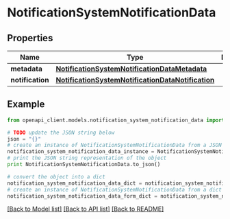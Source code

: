 # NotificationSystemNotificationData


## Properties
Name | Type | Description | Notes
------------ | ------------- | ------------- | -------------
**metadata** | [**NotificationSystemNotificationDataMetadata**](NotificationSystemNotificationDataMetadata.md) |  | [optional] 
**notification** | [**NotificationSystemNotificationDataNotification**](NotificationSystemNotificationDataNotification.md) |  | [optional] 

## Example

```python
from openapi_client.models.notification_system_notification_data import NotificationSystemNotificationData

# TODO update the JSON string below
json = "{}"
# create an instance of NotificationSystemNotificationData from a JSON string
notification_system_notification_data_instance = NotificationSystemNotificationData.from_json(json)
# print the JSON string representation of the object
print NotificationSystemNotificationData.to_json()

# convert the object into a dict
notification_system_notification_data_dict = notification_system_notification_data_instance.to_dict()
# create an instance of NotificationSystemNotificationData from a dict
notification_system_notification_data_form_dict = notification_system_notification_data.from_dict(notification_system_notification_data_dict)
```
[[Back to Model list]](../README.md#documentation-for-models) [[Back to API list]](../README.md#documentation-for-api-endpoints) [[Back to README]](../README.md)


